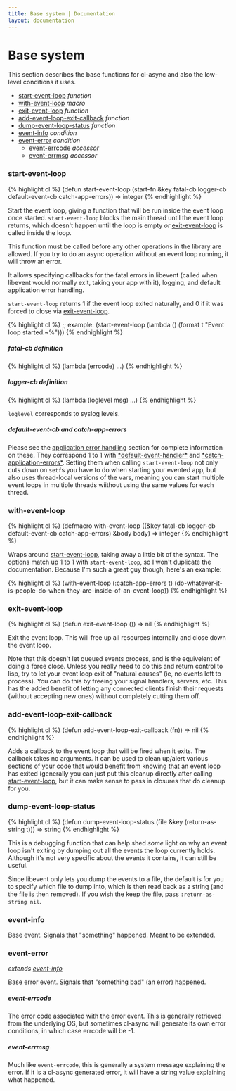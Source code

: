 ```yaml
---
title: Base system | Documentation
layout: documentation
---
```


<a id="base-system"></a>
Base system
===========
This section describes the base functions for cl-async and also the low-level
conditions it uses.

- [start-event-loop](#start-event-loop) _function_
- [with-event-loop](#with-event-loop) _macro_
- [exit-event-loop](#exit-event-loop) _function_
- [add-event-loop-exit-callback](#add-event-loop-exit-callback) _function_
- [dump-event-loop-status](#dump-event-loop-status) _function_
- [event-info](#event-info) _condition_
- [event-error](#event-error) _condition_
  - [event-errcode](#event-errcode) _accessor_
  - [event-errmsg](#event-errmsg) _accessor_

<a id="start-event-loop"></a>
### start-event-loop
{% highlight cl %}
(defun start-event-loop (start-fn &key fatal-cb logger-cb default-event-cb catch-app-errors))
  => integer
{% endhighlight %}

Start the event loop, giving a function that will be run inside the event loop
once started. `start-event-loop` blocks the main thread until the event loop
returns, which doesn't happen until the loop is empty *or*
[exit-event-loop](#exit-event-loop) is called inside the loop.

This function must be called before any other operations in the library are
allowed. If you try to do an async operation without an event loop running, it
will throw an error.

It allows specifying callbacks for the fatal errors in libevent (called when
libevent would normally exit, taking your app with it), logging, and default
application error handling.

`start-event-loop` returns 1 if the event loop exited naturally, and 0 if it was
forced to close via [exit-event-loop](#exit-event-loop).

{% highlight cl %}
;; example:
(start-event-loop (lambda () (format t "Event loop started.~%")))
{% endhighlight %}

<a id="fatal-cb-definition"></a>
##### fatal-cb definition

{% highlight cl %}
(lambda (errcode) ...)
{% endhighlight %}

<a id="logger-cb-definition"></a>
##### logger-cb definition

{% highlight cl %}
(lambda (loglevel msg) ...)
{% endhighlight %}

`loglevel` corresponds to syslog levels.

<a id="default-event-cb"></a>
##### default-event-cb and catch-app-errors
Please see the [application error handling](/cl-async/event-handling#application-error-handling)
section for complete information on these. They correspond 1 to 1 with
[\*default-event-handler\*](/cl-async/event-handling#default-event-handler) and
[\*catch-application-errors\*](/cl-async/event-handling#catch-application-errors). Setting them when
calling `start-event-loop` not only cuts down on `setf`s you have to do when
starting your evented app, but also uses thread-local versions of the vars,
meaning you can start multiple event loops in multiple threads wiithout using
the same values for each thread.

<a id="with-event-loop"></a>
### with-event-loop
{% highlight cl %}
(defmacro with-event-loop ((&key fatal-cb logger-cb default-event-cb catch-app-errors)
                           &body body)
  => integer
{% endhighlight %}

Wraps around [start-event-loop](#start-event-loop), taking away a little bit of
the syntax. The options match up 1 to 1 with `start-event-loop`, so I won't
duplicate the documentation. Because I'm such a great guy though, here's an
example:

{% highlight cl %}
(with-event-loop (:catch-app-errors t)
  (do-whatever-it-is-people-do-when-they-are-inside-of-an-event-loop))
{% endhighlight %}

<a id="exit-event-loop"></a>
### exit-event-loop
{% highlight cl %}
(defun exit-event-loop ())
  => nil
{% endhighlight %}

Exit the event loop. This will free up all resources internally and close down
the event loop.

Note that this doesn't let queued events process, and is the equivelent of
doing a force close. Unless you really need to do this and return control to
lisp, try to let your event loop exit of "natural causes" (ie, no events left to
process). You can do this by freeing your signal handlers, servers, etc. This
has the added benefit of letting any connected clients finish their requests
(without accepting new ones) without completely cutting them off.

<a id="add-event-loop-exit-callback"></a>
### add-event-loop-exit-callback
{% highlight cl %}
(defun add-event-loop-exit-callback (fn))
  => nil
{% endhighlight %}

Adds a callback to the event loop that will be fired when it exits. The callback
takes no arguments. It can be used to clean up/alert various sections of your
code that would benefit from knowing that an event loop has exited (generally
you can just put this cleanup directly after calling [start-event-loop](#start-event-loop),
but it can make sense to pass in closures that do cleanup for you.

<a id="dump-event-loop-status"></a>
### dump-event-loop-status
{% highlight cl %}
(defun dump-event-loop-status (file &key (return-as-string t)))
  => string
{% endhighlight %}

This is a debugging function that can help shed *some* light on why an event
loop isn't exiting by dumping out all the events the loop currently holds.
Although it's not very specific about the events it contains, it can still be
useful.

Since libevent only lets you dump the events to a file, the default is for you
to specify which file to dump into, which is then read back as a string (and the
file is then removed). If you wish the keep the file, pass
`:return-as-string nil`.

<a id="event-info"></a>
### event-info
Base event. Signals that "something" happened. Meant to be extended.

<a id="event-error"></a>
### event-error
_extends [event-info](#event-info)_

Base error event. Signals that "something bad" (an error) happened.

<a id="event-errcode"></a>
##### event-errcode
The error code associated with the error event. This is generally retrieved
from the underlying OS, but sometimes cl-async will generate its own error
conditions, in which case errcode will be -1.

<a id="event-errmsg"></a>
##### event-errmsg
Much like `event-errcode`, this is generally a system message explaining the
error. If it is a cl-async generated error, it will have a string value
explaining what happened.

